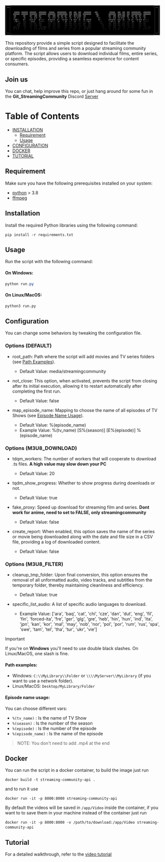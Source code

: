 <p align="center">
    <img src="./Src/Assets/min_logo.png">
</p>


This repository provide a simple script designed to facilitate the downloading of films and series from a popular streaming community platform. The script allows users to download individual films, entire series, or specific episodes, providing a seamless experience for content consumers.

## Join us
You can chat, help improve this repo, or just hang around for some fun in the **Git_StreamingCommunity** Discord [Server](https://discord.com/invite/8vV68UGRc7)

# Table of Contents

* [INSTALLATION](#installation)
  * [Requirement](#requirement)
  * [Usage](#usage)
* [CONFIGURATION](#Configuration)
* [DOCKER](#docker)
* [TUTORIAL](#tutorial)

## Requirement

Make sure you have the following prerequisites installed on your system:

* [python](https://www.python.org/downloads/) > 3.8
* [ffmpeg](https://www.gyan.dev/ffmpeg/builds/)

## Installation

Install the required Python libraries using the following command:

```
pip install -r requirements.txt
```

## Usage

Run the script with the following command:

#### On Windows:

```powershell
python run.py
```

#### On Linux/MacOS:

```bash
python3 run.py
```

## Configuration

You can change some behaviors by tweaking the configuration file.

### Options (DEFAULT)

* root_path: Path where the script will add movies and TV series folders (see [Path Examples](#Path-examples)).
  - Default Value: media/streamingcommunity

* not_close: This option, when activated, prevents the script from closing after its initial execution, allowing it to restart automatically after completing the first run.
  - Default Value: false

* map_episode_name: Mapping to choose the name of all episodes of TV Shows (see [Episode Name Usage](#Episode-name-usage)).
  - Default Value: %(episode_name)
  - Example Value: %(tv_name) [S%(season)] [E%(episode)] %(episode_name)


### Options (M3U8_DOWNLOAD)

* tdqm_workers: The number of workers that will cooperate to download .ts files. **A high value may slow down your PC**
  - Default Value: 20

* tqdm_show_progress: Whether to show progress during downloads or not.
  - Default Value: true

* fake_proxy: Speed up download for streaming film and series. **Dont work for anime, need to set to FALSE, only streamingcommunity**
  - Default Value: false

* create_report: When enabled, this option saves the name of the series or movie being downloaded along with the date and file size in a CSV file, providing a log of downloaded content.
  - Default Value: false


### Options (M3U8_FILTER)

* cleanup_tmp_folder: Upon final conversion, this option ensures the removal of all unformatted audio, video tracks, and subtitles from the temporary folder, thereby maintaining cleanliness and efficiency.
  - Default Value: true

* specific_list_audio: A list of specific audio languages to download.
  - Example Value: ['ara', 'baq', 'cat', 'chi', 'cze', 'dan', 'dut', 'eng', 'fil', 'fin', 'forced-ita', 'fre', 'ger', 'glg', 'gre', 'heb', 'hin', 'hun', 'ind', 'ita', 'jpn', 'kan', 'kor', 'mal', 'may', 'nob', 'nor', 'pol', 'por', 'rum', 'rus', 'spa', 'swe', 'tam', 'tel', 'tha', 'tur', 'ukr', 'vie']


> [!IMPORTANT]
> If you're on **Windows** you'll need to use double black slashes. On Linux/MacOS, one slash is fine.

#### Path examples:

* Windows: `C:\\MyLibrary\\Folder` or `\\\\MyServer\\MyLibrary` (if you want to use a network folder).
* Linux/MacOS: `Desktop/MyLibrary/Folder`

#### Episode name usage:

You can choose different vars:

* `%(tv_name)` : Is the name of TV Show
* `%(season)` : Is the number of the season
* `%(episode)` : Is the number of the episode
* `%(episode_name)` : Is the name of the episode

> NOTE: You don't need to add .mp4 at the end

## Docker

You can run the script in a docker container, to build the image just run

```
docker build -t streaming-community-api .
```

and to run it use

```
docker run -it -p 8000:8000 streaming-community-api
```

By default the videos will be saved in `/app/Video` inside the container, if you want to to save them in your machine instead of the container just run

```
docker run -it -p 8000:8000 -v /path/to/download:/app/Video streaming-community-api
```

## Tutorial

For a detailed walkthrough, refer to the [video tutorial](https://www.youtube.com/watch?v=Ok7hQCgxqLg&ab_channel=Nothing)
